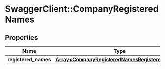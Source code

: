 # SwaggerClient::CompanyRegisteredNames

## Properties
Name | Type | Description | Notes
------------ | ------------- | ------------- | -------------
**registered_names** | [**Array&lt;CompanyRegisteredNamesRegisteredNames&gt;**](CompanyRegisteredNamesRegisteredNames.md) |  | 


